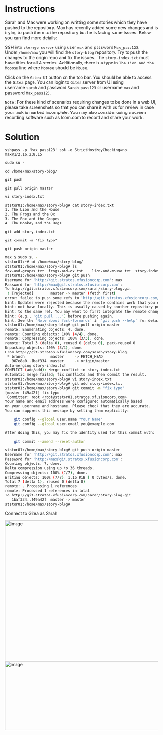 # Instructions

Sarah and Max were working on writting some stories which they have pushed to the repository. Max has recently added some new changes and is trying to push them to the repository but he is facing some issues. Below you can find more details:

SSH into `storage server` using user `max` and password `Max_pass123`. Under `/home/max` you will find the `story-blog` repository. Try to push the changes to the origin repo and fix the issues. The `story-index.txt` must have titles for all 4 stories. Additionally, there is a typo in `The Lion and the Mooose` line where `Mooose` should be `Mouse`.

Click on the `Gitea UI` button on the top bar. You should be able to access the `Gitea` page. You can login to `Gitea` server from UI using username `sarah` and password `Sarah_pass123` or username `max` and password `Max_pass123`.

`Note:` For these kind of scenarios requiring changes to be done in a web UI, please take screenshots so that you can share it with us for review in case your task is marked incomplete. You may also consider using a screen recording software such as loom.com to record and share your work.

# Solution

`sshpass -p 'Max_pass123' ssh -o StrictHostKeyChecking=no  max@172.16.238.15`

`sudo su -`

`cd /home/max/story-blog/`

`git push`

`git pull origin master`

`vi story-index.txt`

```bash
ststor01:/home/max/story-blog# cat story-index.txt 
1. The Lion and the Mouse
2. The Frogs and the Ox
3. The Fox and the Grapes
4. The Donkey and the Dogs
```

`git add story-index.txt` 

`git commit -m "fix typo"`

`git push origin master`

```bash
max $ sudo su -
ststor01:~# cd /home/max/story-blog/
ststor01:/home/max/story-blog# ls
fox-and-grapes.txt  frogs-and-ox.txt    lion-and-mouse.txt  story-index.txt
ststor01:/home/max/story-blog# git push
Username for 'http://git.stratos.xfusioncorp.com': max
Password for 'http://max@git.stratos.xfusioncorp.com': 
To http://git.stratos.xfusioncorp.com/sarah/story-blog.git
 ! [rejected]        master -> master (fetch first)
error: failed to push some refs to 'http://git.stratos.xfusioncorp.com/sarah/story-blog.git'
hint: Updates were rejected because the remote contains work that you do
hint: not have locally. This is usually caused by another repository pushing
hint: to the same ref. You may want to first integrate the remote changes
hint: (e.g., 'git pull ...') before pushing again.
hint: See the 'Note about fast-forwards' in 'git push --help' for details.
ststor01:/home/max/story-blog# git pull origin master
remote: Enumerating objects: 4, done.
remote: Counting objects: 100% (4/4), done.
remote: Compressing objects: 100% (3/3), done.
remote: Total 3 (delta 0), reused 0 (delta 0), pack-reused 0
Unpacking objects: 100% (3/3), done.
From http://git.stratos.xfusioncorp.com/sarah/story-blog
 * branch            master     -> FETCH_HEAD
   907e8a0..1baf334  master     -> origin/master
Auto-merging story-index.txt
CONFLICT (add/add): Merge conflict in story-index.txt
Automatic merge failed; fix conflicts and then commit the result.
ststor01:/home/max/story-blog# vi story-index.txt
ststor01:/home/max/story-blog# git add story-index.txt 
ststor01:/home/max/story-blog# git commit -m "fix typo"
[master f49a42f] fix typo
 Committer: root <root@ststor01.stratos.xfusioncorp.com>
Your name and email address were configured automatically based
on your username and hostname. Please check that they are accurate.
You can suppress this message by setting them explicitly:

    git config --global user.name "Your Name"
    git config --global user.email you@example.com

After doing this, you may fix the identity used for this commit with:

    git commit --amend --reset-author

ststor01:/home/max/story-blog# git push origin master
Username for 'http://git.stratos.xfusioncorp.com': max
Password for 'http://max@git.stratos.xfusioncorp.com': 
Counting objects: 7, done.
Delta compression using up to 36 threads.
Compressing objects: 100% (7/7), done.
Writing objects: 100% (7/7), 1.15 KiB | 0 bytes/s, done.
Total 7 (delta 1), reused 0 (delta 0)
remote: . Processing 1 references
remote: Processed 1 references in total
To http://git.stratos.xfusioncorp.com/sarah/story-blog.git
   1baf334..f49a42f  master -> master
ststor01:/home/max/story-blog#
```


Connect to Gitea as Sarah

<img width="1116" height="465" alt="image" src="https://github.com/user-attachments/assets/f6302faa-c8ca-4ea3-b7f3-a8a3e12e3918" />

<img width="1095" height="227" alt="image" src="https://github.com/user-attachments/assets/4656fda2-7e24-4524-83a1-d6456e1f1f14" />
